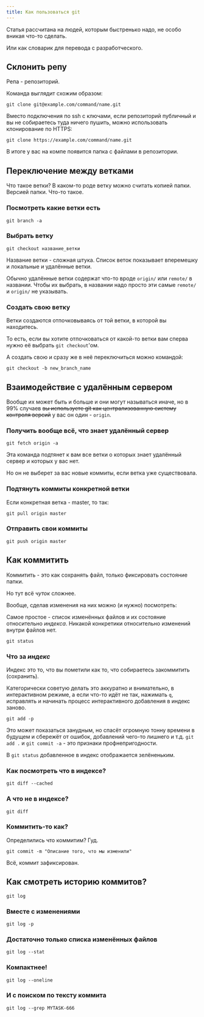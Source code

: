 ```yaml
---
title: Как пользоваться git
---
```


Статья рассчитана на людей, которым быстренько надо, не особо вникая что-то сделать.

Или как словарик для перевода с разработческого.

## Склонить репу

Репа - репозиторий.

Команда выглядит схожим образом:

``` shell
git clone git@example.com/command/name.git
```

Вместо подключения по ssh с ключами, если репозиторий публичный и вы не собираетесь туда ничего пушить, можно использовать клонирование по HTTPS:

``` shell
git clone https://example.com/command/name.git
```

В итоге у вас на компе появится папка с файлами в репозитории.

## Переключение между ветками

Что такое ветки? В каком-то роде ветку можно считать копией папки. Версией папки. Что-то такое.

### Посмотреть какие ветки есть

``` shell
git branch -a
```

### Выбрать ветку

``` shell
git checkout название_ветки
```

Название ветки - сложная штука. Список веток показывает вперемешку и локальные и удалённые ветки.

Обычно удалённые ветки содержат что-то вроде `origin/` или `remote/` в названии. Чтобы их выбрать, в названии надо просто эти самые `remote/` и `origin/` не указывать.

### Создать свою ветку

Ветки создаются отпочковываясь от той ветки, в которой вы находитесь.

То есть, если вы хотите отпочковаться от какой-то ветки вам сперва нужно её выбрать `git checkout`'ом.

А создать свою и сразу же в неё переключиться можно командой:

``` shell
git checkout -b new_branch_name
```

## Взаимодействие с удалённым сервером

Вообще их может быть и больше и они могут называться иначе, но в 99% случаев ~~вы используете git как централизованную систему контроля версий~~ у вас он один - `origin`.

### Получить вообще всё, что знает удалённый сервер

``` shell
git fetch origin -a
```

Эта команда подтянет к вам все ветки о которых знает удалённый сервер и которых у вас нет.

Но он не выберет за вас новые коммиты, если ветка уже существовала.

### Подтянуть коммиты конкретной ветки

Если конкретная ветка - master, то так:

``` shell
git pull origin master
```

### Отправить свои коммиты

``` shell
git push origin master
```

## Как коммитить

Коммитить - это как сохранять файл, только фиксировать состояние папки.

Но тут всё _чуток_ сложнее.

Вообще, сделав изменения на них можно (и нужно) посмотреть:

Самое простое - список изменённых файлов и их состояние относительно _индекса_. Никакой конкретики относительно изменений внутри файлов нет.

``` shell
git status
```

### Что за _индекс_

Индекс это то, что вы пометили как то, что собираетесь закоммитить (сохранить).

Категорически советую делать это аккуратно и внимательно, в интерактивном режиме, а если что-то идёт не так, нажимать `q`, исправлять и начинать процесс интерактивного добавления в индекс заново.

``` shell
git add -p
```

Это может показаться занудным, но спасёт огромную тонну времени в будущем и сбережёт от ошибок, добавлений чего-то лишнего и т.д. `git add .` и `git commit -a` - это признаки профнепригодности.

В `git status` добавленное в индекс отображается зелёненьким.

### Как посмотреть что в индексе?

``` shell
git diff --cached
```

### А что не в индексе?

``` shell
git diff
```

### Коммитить-то как?

Определились что коммитим? Гуд.

``` shell
git commit -m "Описание того, что мы изменили"
```

Всё, коммит зафиксирован.

## Как смотреть историю коммитов?

``` shell
git log
```

### Вместе с изменениями

``` shell
git log -p
```

### Достаточно только списка изменённых файлов

``` shell
git log --stat
```

### Компактнее!

``` shell
git log --oneline
```

### И с поиском по тексту коммита

``` shell
git log --grep MYTASK-666
```

